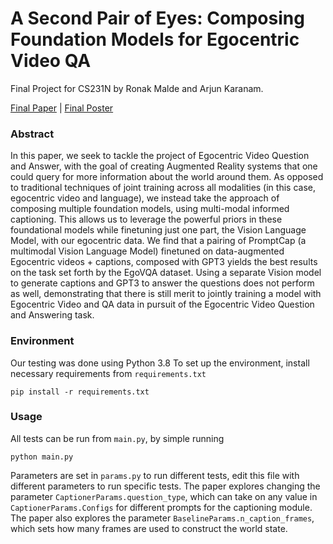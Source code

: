 # A Second Pair of Eyes: Composing Foundation Models for Egocentric Video QA
Final Project for CS231N by Ronak Malde and Arjun Karanam.

[Final Paper](https://github.com/rmalde/Ego-QA-231/blob/main/231N%20Final%20Report.pdf) | [Final Poster](https://github.com/rmalde/Ego-QA-231/blob/main/231N%20Final%20Poster.pdf)

### Abstract

In this paper, we seek to tackle the project of Egocentric Video Question and Answer, with the goal of creating Augmented Reality systems that one could query for more information about the world around them. As opposed to traditional techniques of joint training across all modalities (in this case, egocentric video and language), we instead take the approach of composing multiple foundation models, using multi-modal informed captioning. This allows us to leverage the powerful priors in these foundational models while finetuning just one part, the Vision Language Model, with our egocentric data. We find that a pairing of PromptCap (a multimodal Vision Language Model) finetuned on data-augmented Egocentric videos + captions, composed with GPT3 yields the best results on the task set forth by the EgoVQA dataset. Using a separate Vision model to generate captions and GPT3 to answer the questions does not perform as well, demonstrating that there is still merit to jointly training a model with Egocentric Video and QA data in pursuit of the Egocentric Video Question and Answering task.

### Environment

Our testing was done using Python 3.8
To set up the environment, install necessary requirements from `requirements.txt` 

```
pip install -r requirements.txt
```

### Usage

All tests can be run from `main.py`, by simple running

```
python main.py
```

Parameters are set in `params.py` to run different tests, edit this file with different parameters to run specific tests. The paper explores changing the parameter `CaptionerParams.question_type`, which can take on any value in `CaptionerParams.Configs` for different prompts for the captioning module. 
The paper also explores the parameter `BaselineParams.n_caption_frames`, which sets how many frames are used to construct the world state. 

